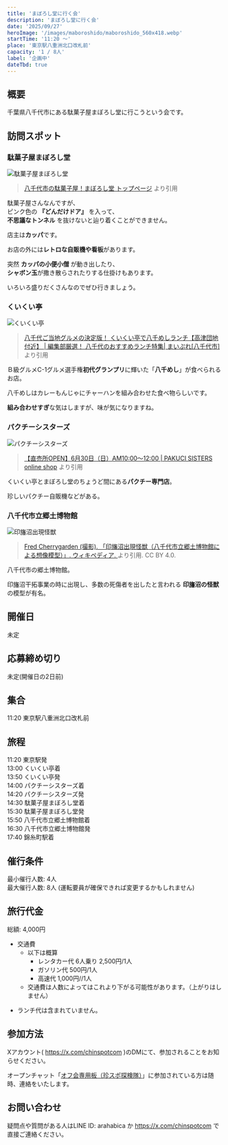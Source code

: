 ```yaml
---
title: 'まぼろし堂に行く会'
description: 'まぼろし堂に行く会'
date: '2025/09/27'
heroImage: '/images/maboroshido/maboroshido_560x418.webp'
startTime: '11:20 〜'
place: '東京駅八重洲北口改札前'
capacity: '1 / 8人'
label: '企画中'
dateTbd: true
---
```



## 概要

千葉県八千代市にある駄菓子屋まぼろし堂に行こうという会です。  


## 訪問スポット

### 駄菓子屋まぼろし堂

![駄菓子屋まぼろし堂](/images/maboroshido/maboroshido_560x418.webp)

> [八千代市の駄菓子屋！まぼろし堂 トップページ](https://www3.hp-ez.com/hp/maboroshido/) より引用

駄菓子屋さんなんですが、  
ピンク色の **『どんだけドア』** を入って、  
**不思議なトンネル** を抜けないと辿り着くことができません。

店主は**カッパ**です。

お店の外には**レトロな自販機や看板**があります。

突然 **カッパの小便小僧** が動き出したり、  
**シャボン玉**が撒き散らされたりする仕掛けもあります。

いろいろ盛りだくさんなのでぜひ行きましょう。

### くいくい亭

![くいくい亭](/images/maboroshido/yachimeshi_740x492.webp)

> [八千代ご当地グルメの決定版！ くいくい亭で八千めしランチ【高津団地付近】 | 編集部厳選！ 八千代のおすすめランチ特集| まいぷれ[八千代市]](https://yachiyo-chiba.mypl.net/article/yachiyo_lunch/56816) より引用

Ｂ級グルメC-1グルメ選手権**初代グランプリ**に輝いた「**八千めし**」が食べられるお店。

八千めしはカレーもんじゃにチャーハンを組み合わせた食べ物らしいです。

**組み合わせすぎ**な気はしますが、味が気になりますね。

### パクチーシスターズ

![パクチーシスターズ](/images/maboroshido/pakuci_800x450.webp)

> [【直売所OPEN】6月30日（日）AM10:00～12:00 | PAKUCI SISTERS online shop](https://shop.pakucisisters.com/blog/2024/06/26/185711) より引用

くいくい亭とまぼろし堂のちょうど間にある**パクチー専門店**。

珍しいパクチー自販機などがある。

### 八千代市立郷土博物館

![印旛沼出現怪獣](/images/maboroshido/imba-monster_800x533.webp)

> [Fred Cherrygarden (撮影). 「印旛沼出現怪獣（八千代市立郷土博物館による想像模型）」. ウィキペディア. ](https://ja.wikipedia.org/wiki/%E5%85%AB%E5%8D%83%E4%BB%A3%E5%B8%82%E7%AB%8B%E9%83%B7%E5%9C%9F%E5%8D%9A%E7%89%A9%E9%A4%A8#/media/%E3%83%95%E3%82%A1%E3%82%A4%E3%83%AB:Lake_Imba_Monster.jpg) より引用. CC BY 4.0.

八千代市の郷土博物館。

印旛沼干拓事業の時に出現し、多数の死傷者を出したと言われる **印旛沼の怪獣** の模型が有名。

## 開催日

未定

## 応募締め切り

未定(開催日の2日前)

## 集合

11:20 東京駅八重洲北口改札前

## 旅程
11:20 東京駅発  
13:00 くいくい亭着  
13:50 くいくい亭発  
14:00 パクチーシスターズ着  
14:20 パクチーシスターズ発    
14:30 駄菓子屋まぼろし堂着  
15:30 駄菓子屋まぼろし堂発  
15:50 八千代市立郷土博物館着  
16:30 八千代市立郷土博物館発  
17:40 錦糸町駅着  

## 催行条件

最小催行人数: 4人  
最大催行人数: 8人 (運転要員が確保できれば変更するかもしれません)

## 旅行代金

総額: 4,000円

- 交通費 
  - 以下は概算
    - レンタカー代 6人乗り 2,500円/1人
    - ガソリン代 500円/1人
    - 高速代 1,000円//1人
  * 交通費は人数によってはこれより下がる可能性があります。（上がりはしません）

* ランチ代は含まれていません。


## 参加方法

Xアカウント( https://x.com/chinspotcom )のDMにて、参加されることをお知らせください。

オープンチャット「[オフ会専用板（珍スポ探検隊）](https://line.me/ti/g2/PZfs6bwr4EejequqSQYxW5Xc3zFotxYJqI3S0w)」に参加されている方は随時、連絡をいたします。

## お問い合わせ

疑問点や質問がある人はLINE ID: arahabica か https://x.com/chinspotcom で直接ご連絡ください。
